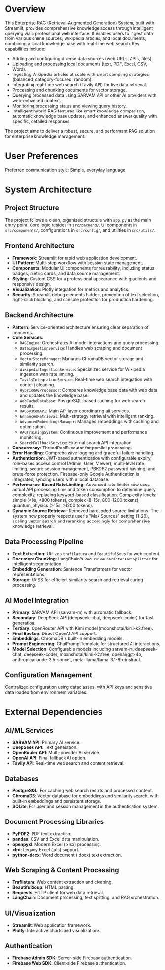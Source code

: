 # Overview

This Enterprise RAG (Retrieval-Augmented Generation) System, built with Streamlit, provides comprehensive knowledge access through intelligent querying via a professional web interface. It enables users to ingest data from various online sources, Wikipedia articles, and local documents, combining a local knowledge base with real-time web search. Key capabilities include:

-   Adding and configuring diverse data sources (web URLs, APIs, files).
-   Uploading and processing local documents (text, PDF, Excel, CSV, Word).
-   Ingesting Wikipedia articles at scale with smart sampling strategies (balanced, category-focused, random).
-   Integrating real-time web search (Tavily API) for live data retrieval.
-   Processing and chunking documents for vector storage.
-   Querying processed data using SARVAM API or other AI providers with web-enhanced context.
-   Monitoring processing status and viewing query history.
-   Intelligent hybrid RAG features like smart knowledge comparison, automatic knowledge base updates, and enhanced answer quality with specific, detailed responses.

The project aims to deliver a robust, secure, and performant RAG solution for enterprise knowledge management.

# User Preferences

Preferred communication style: Simple, everyday language.

# System Architecture

## Project Structure
The project follows a clean, organized structure with `app.py` as the main entry point. Core logic resides in `src/backend/`, UI components in `src/components/`, configurations in `src/config/`, and utilities in `src/utils/`.

## Frontend Architecture
-   **Framework**: Streamlit for rapid web application development.
-   **UI Pattern**: Multi-step workflow with session state management.
-   **Components**: Modular UI components for reusability, including status badges, metric cards, and data source management.
-   **Styling**: Custom CSS for a professional appearance with gradients and responsive design.
-   **Visualization**: Plotly integration for metrics and analytics.
-   **Security**: Streamlit debug elements hidden, prevention of text selection, right-click blocking, and console protection for production hardening.

## Backend Architecture
-   **Pattern**: Service-oriented architecture ensuring clear separation of concerns.
-   **Core Services**:
    -   `RAGEngine`: Orchestrates AI model interactions and query processing.
    -   `DataIngestionService`: Handles web scraping and document processing.
    -   `VectorStoreManager`: Manages ChromaDB vector storage and similarity search.
    -   `WikipediaIngestionService`: Specialized service for Wikipedia ingestion with rate limiting.
    -   `TavilyIntegrationService`: Real-time web search integration with content cleaning.
    -   `HybridRAGProcessor`: Compares knowledge base data with web data and updates the knowledge base.
    -   `WebCacheDatabase`: PostgreSQL-based caching for web search results.
    -   `RAGSystemAPI`: Main API layer coordinating all services.
    -   `EnhancedRetrieval`: Multi-strategy retrieval with intelligent ranking.
    -   `AdvancedEmbeddingsManager`: Manages embeddings with caching and optimization.
    -   `RAGTrainingSystem`: Continuous improvement and performance monitoring.
    -   `SearchFallbackService`: External search API integration.
-   **Concurrency**: ThreadPoolExecutor for parallel processing.
-   **Error Handling**: Comprehensive logging and graceful failure handling.
-   **Authentication**: JWT-based authentication with configurable expiry, role-based access control (Admin, User, Viewer), multi-level rate limiting, secure session management, PBKDF2 password hashing, and brute-force protection. Firebase-only Google Authentication is integrated, syncing users with a local database.
-   **Performance-Based Rate Limiting**: Advanced rate limiter now uses actual API processing time and token consumption to determine query complexity, replacing keyword-based classification. Complexity levels: simple (<8s, <800 tokens), complex (8-15s, 800-1200 tokens), quantum_physics (>15s, >1200 tokens).
-   **Dynamic Source Retrieval**: Removed hardcoded source limitations. The system now properly respects user's "Max Sources" setting (1-20), scaling vector search and reranking accordingly for comprehensive knowledge retrieval.

## Data Processing Pipeline
-   **Text Extraction**: Utilizes `trafilatura` and `BeautifulSoup` for web content.
-   **Document Chunking**: LangChain's `RecursiveCharacterTextSplitter` for intelligent segmentation.
-   **Embedding Generation**: Sentence Transformers for vector representations.
-   **Storage**: FAISS for efficient similarity search and retrieval during processing.

## AI Model Integration
-   **Primary**: SARVAM API (sarvam-m) with automatic fallback.
-   **Secondary**: DeepSeek API (deepseek-chat, deepseek-coder) for fast generation.
-   **Tertiary**: OpenRouter API with Kimi model (moonshotai/kimi-k2:free).
-   **Final Backup**: Direct OpenAI API support.
-   **Embeddings**: ChromaDB's built-in embedding models.
-   **Prompt Engineering**: ChatPromptTemplate for structured AI interactions.
-   **Model Selection**: Configurable models including sarvam-m, deepseek-chat, deepseek-coder, moonshotai/kimi-k2:free, openai/gpt-4o, anthropic/claude-3.5-sonnet, meta-llama/llama-3.1-8b-instruct.

## Configuration Management
Centralized configuration using dataclasses, with API keys and sensitive data loaded from environment variables.

# External Dependencies

## AI/ML Services
-   **SARVAM API**: Primary AI service.
-   **DeepSeek API**: Text generation.
-   **OpenRouter API**: Multi-provider AI service.
-   **OpenAI API**: Final fallback AI option.
-   **Tavily API**: Real-time web search and content retrieval.

## Databases
-   **PostgreSQL**: For caching web search results and processed content.
-   **ChromaDB**: Vector database for embeddings and similarity search, with built-in embeddings and persistent storage.
-   **SQLite**: For user and session management in the authentication system.

## Document Processing Libraries
-   **PyPDF2**: PDF text extraction.
-   **pandas**: CSV and Excel data manipulation.
-   **openpyxl**: Modern Excel (.xlsx) processing.
-   **xlrd**: Legacy Excel (.xls) support.
-   **python-docx**: Word document (.docx) text extraction.

## Web Scraping & Content Processing
-   **Trafilatura**: Web content extraction and cleaning.
-   **BeautifulSoup**: HTML parsing.
-   **Requests**: HTTP client for web data retrieval.
-   **LangChain**: Document processing, text splitting, and RAG orchestration.

## UI/Visualization
-   **Streamlit**: Web application framework.
-   **Plotly**: Interactive charts and visualizations.

## Authentication
-   **Firebase Admin SDK**: Server-side Firebase authentication.
-   **Firebase Web SDK**: Client-side Firebase authentication.